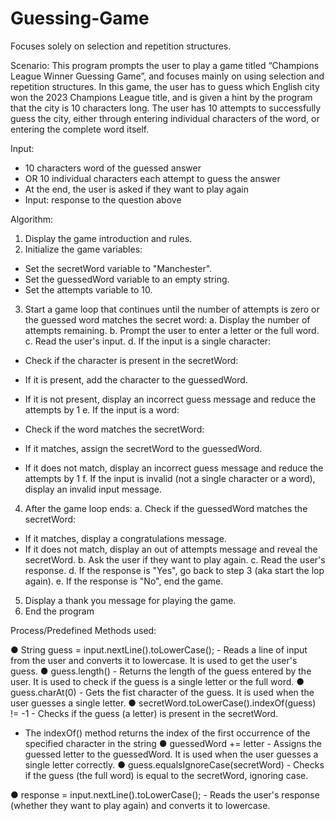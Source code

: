 # Guessing-Game
Focuses solely on selection and repetition structures.


Scenario: This program prompts the user to play a game titled “Champions League Winner Guessing Game”, and focuses mainly on
using selection and repetition structures. In this game, the user has to guess which English city won the 2023 Champions League
title, and is given a hint by the program that the city is 10 characters long. The user has 10 attempts to successfully guess the city,
either through entering individual characters of the word, or entering the complete word itself.

Input:
- 10 characters word of the guessed answer
- OR 10 individual characters each attempt to guess the answer
- At the end, the user is asked if they want to play again
- Input: response to the question above

Algorithm:
1. Display the game introduction and rules.
2. Initialize the game variables:
- Set the secretWord variable to "Manchester".
- Set the guessedWord variable to an empty string.
- Set the attempts variable to 10.
3. Start a game loop that continues until the number of attempts is zero or the guessed word matches the secret word:
a. Display the number of attempts remaining.
b. Prompt the user to enter a letter or the full word.
c. Read the user's input.
d. If the input is a single character:
- Check if the character is present in the secretWord:
- If it is present, add the character to the guessedWord.
- If it is not present, display an incorrect guess message and reduce the attempts by 1
e. If the input is a word:
- Check if the word matches the secretWord:
- If it matches, assign the secretWord to the guessedWord.

- If it does not match, display an incorrect guess message and reduce the attempts by 1
f. If the input is invalid (not a single character or a word), display an invalid input message.
4. After the game loop ends:
a. Check if the guessedWord matches the secretWord:
- If it matches, display a congratulations message.
- If it does not match, display an out of attempts message and reveal the secretWord.
b. Ask the user if they want to play again.
c. Read the user's response.
d. If the response is "Yes", go back to step 3 (aka start the lop again).
e. If the response is "No", end the game.
5. Display a thank you message for playing the game.
6. End the program

  
Process/Predefined Methods used:

● String guess = input.nextLine().toLowerCase(); - Reads a line of input from the user and converts it to lowercase. It is used to
get the user's guess.
● guess.length() - Returns the length of the guess entered by the user. It is used to check if the guess is a single letter or the full
word.
● guess.charAt(0) - Gets the fist character of the guess. It is used when the user guesses a single letter.
● secretWord.toLowerCase().indexOf(guess) != -1 - Checks if the guess (a letter) is present in the secretWord.
- The indexOf() method returns the index of the first occurrence of the specified character in the string
● guessedWord += letter - Assigns the guessed letter to the guessedWord. It is used when the user guesses a single letter
correctly.
● guess.equalsIgnoreCase(secretWord) - Checks if the guess (the full word) is equal to the secretWord, ignoring case.

● response = input.nextLine().toLowerCase(); - Reads the user's response (whether they want to play again) and converts it to
lowercase.
